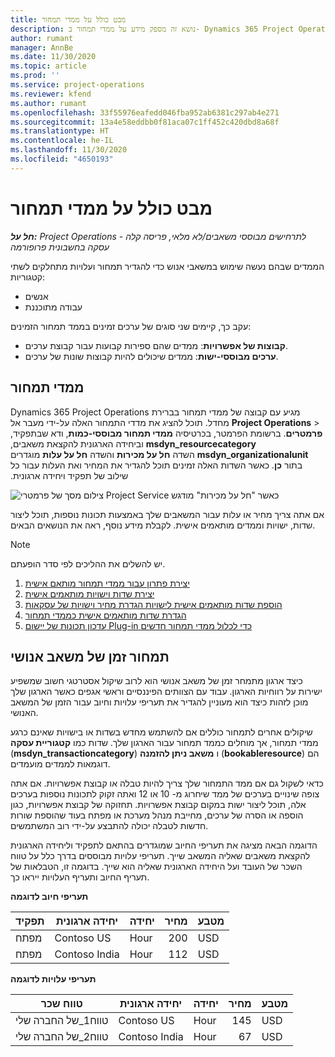 ```yaml
---
title: מבט כולל על ממדי תמחור
description: נושא זה מספק מידע על ממדי תמחור ב- Dynamics 365 Project Operations.
author: rumant
manager: AnnBe
ms.date: 11/30/2020
ms.topic: article
ms.prod: ''
ms.service: project-operations
ms.reviewer: kfend
ms.author: rumant
ms.openlocfilehash: 33f55976eafedd046fba952ab6381c297ab4e271
ms.sourcegitcommit: 13a4e58eddbb0f81aca07c1ff452c420dbd8a68f
ms.translationtype: HT
ms.contentlocale: he-IL
ms.lasthandoff: 11/30/2020
ms.locfileid: "4650193"
---
```

# <a name="pricing-dimensions-overview"></a>מבט כולל על ממדי תמחור

_**חל על:** Project Operations לתרחישים מבוססי משאבים/לא מלאי, פריסה קלה - עסקה בחשבונית פרופורמה_

הממדים שבהם נעשה שימוש במשאבי אנוש כדי להגדיר תמחור ועלויות מתחלקים לשתי קטגוריות:

- אנשים
- עבודה מתוכננת

עקב כך, קיימים שני סוגים של ערכים זמינים בממד תמחור הזמינים:

- **קבוצות של אפשרויות**: ממדים שהם ספירות קבועות עבור קבוצת ערכים.
- **ערכים מבוססי-ישות**: ממדים שיכולים להיות קבוצות שונות של ערכים.

## <a name="pricing-dimensions"></a>ממדי תמחור

Dynamics 365 Project Operations מגיע עם קבוצה של ממדי תמחור בברירת מחדל. תוכל להציג את מדדי התמחור האלה על-ידי מעבר אל **Project Operations** > **פרמטרים**. ברשומת הפרמטר, בכרטיסיה **‬‏‫ממדי תמחור מבוססי-כמות**, ודא שבתפקיד, **msdyn_resourcecategory** וביחידה הארגונית להקצאת משאבים, **msdyn_organizationalunit** השדה **‏‫חל על מכירות‬** והשדה **‏‫חל על עלות‬** מוגדרים בתור **כן**. כאשר השדות האלה זמינים תוכל להגדיר את המחיר ואת העלות עבור כל שילוב של תפקיד ויחידה ארגונית.

![צילום מסך של פרמטרי Project Service כאשר "חל על מכירות" מודגש](media/PS-OOB-parameters.png)

אם אתה צריך מחיר או עלות עבור המשאבים שלך באמצעות תכונות נוספות, תוכל ליצור שדות, ישויות וממדים מותאמים אישית. לקבלת מידע נוסף, ראה את הנושאים הבאים. 
  
  > [!NOTE]
  > יש להשלים את ההליכים לפי סדר הופעתם.

1. [יצירת פתרון עבור ממדי תמחור מותאם אישית](../sales/create-solution-custompd.md)
2. [יצירת שדות וישויות מותאמים אישית](create-custom-fields-entities-pricing-dimensions.md)
3. [הוספת שדות מותאמים אישית לישויות הגדרת מחיר וישויות של עסקאות ](add-custom-fields-price-setup-transactional-entities.md)
4. [הגדרת שדות מותאמים אישית כממדי תמחור ](set-up-custom-fields-pricing-dimensions.md)
5. [עדכון תכונות של יישום Plug-in כדי לכלול ממדי תמחור חדשים](update-plugin-attributes-pd.md)


## <a name="pricing-human-resource-time"></a>תמחור זמן של משאב אנושי
כיצד ארגון מתמחר זמן של משאב אנושי הוא לרוב שיקול אסטרטגי חשוב שמשפיע ישירות על רווחיות הארגון. עבוד עם הצוותים הפיננסיים וראשי אגפים כאשר הארגון שלך מוכן לזהות כיצד הוא מעוניין להגדיר את תעריפי עלויות וחיוב עבור הזמן של המשאב האנושי.

שיקולים אחרים לתמחור כוללים אם להשתמש מחדש בשדות או בישויות שאינם כרגע ממדי תמחור, אך מוחלים כממד תמחור עבור הארגון שלך. שדות כמו **קטגוריית עסקה** (**msdyn_transactioncategory**) ו **משאב ניתן להזמנה** (**bookableresource**) הם דוגמאות לממדים מועמדים. 

כדאי לשקול גם אם ממד התמחור שלך צריך להיות טבלה או קבוצת אפשרויות. אם אתה צופה שינויים בערכים של ממד שיחרוג מ- 10 או 12 ואתה זקוק לתכונות נוספות בערכים אלה, תוכל ליצור ישות במקום קבוצת אפשרויות. תחזוקה של קבוצת אפשרויות, כגון הוספה או הסרה של ערכים, מחייבת מנהל מערכת או מפתח בעוד שהוספת שורות חדשות לטבלה יכולה להתבצע על-ידי רוב המשתמשים.

הדוגמה הבאה מציגה את תעריפי החיוב שמוגדרים בהתאם לתפקיד וליחידה הארגונית להקצאת משאבים שאליה המשאב שייך. תעריפי עלויות מבוססים בדרך כלל על טווח השכר של העובד ועל היחידה הארגונית שאליה הוא שייך. בדוגמה זו, הטבלאות של תעריף החיוב ותעריף העלויות ייראו כך.

**תעריפי חיוב לדוגמה**

| תפקיד        | יחידה ארגונית    |יחידה      |מחיר      |מטבע  |
| ------------|-------------|----------|----------:|----------|
| מפתח   | Contoso US  |Hour | 200|USD     |
| מפתח   | Contoso India |Hour|   112|USD     |


**תעריפי עלויות לדוגמה**

| טווח שכר     | יחידה ארגונית    |יחידה      |מחיר      |מטבע  |
| ----------------|-------------|----------|----------:|----------|
| טווח1_של החברה שלי | Contoso US  |Hour | 145|USD     |
| טווח2_של החברה שלי | Contoso India |Hour|   67|USD     |
